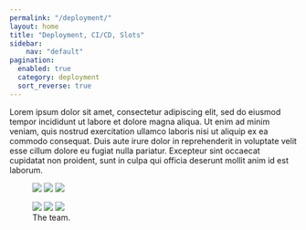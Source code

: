 ```yaml
---
permalink: "/deployment/"
layout: home
title: "Deployment, CI/CD, Slots"
sidebar:
    nav: "default"
pagination: 
  enabled: true
  category: deployment
  sort_reverse: true
---
```


Lorem ipsum dolor sit amet, consectetur adipiscing elit, sed do eiusmod tempor incididunt ut labore et dolore magna aliqua. Ut enim ad minim veniam, quis nostrud exercitation ullamco laboris nisi ut aliquip ex ea commodo consequat. Duis aute irure dolor in reprehenderit in voluptate velit esse cillum dolore eu fugiat nulla pariatur. Excepteur sint occaecat cupidatat non proident, sunt in culpa qui officia deserunt mollit anim id est laborum.

<figure class="third">
	<img src="https://encrypted-tbn0.gstatic.com/images?q=tbn%3AANd9GcSEgsMyptYjVKQ8wQlk57uGoKZ8zUnfGoo_nBPdbdcx3iabmL3U&usqp=CAU">
	<img src="https://encrypted-tbn0.gstatic.com/images?q=tbn%3AANd9GcSEgsMyptYjVKQ8wQlk57uGoKZ8zUnfGoo_nBPdbdcx3iabmL3U&usqp=CAU">
	<img src="https://encrypted-tbn0.gstatic.com/images?q=tbn%3AANd9GcSEgsMyptYjVKQ8wQlk57uGoKZ8zUnfGoo_nBPdbdcx3iabmL3U&usqp=CAU">
</figure>

<figure class="third">
	<img src="https://encrypted-tbn0.gstatic.com/images?q=tbn%3AANd9GcSEgsMyptYjVKQ8wQlk57uGoKZ8zUnfGoo_nBPdbdcx3iabmL3U&usqp=CAU">
	<img src="https://encrypted-tbn0.gstatic.com/images?q=tbn%3AANd9GcSEgsMyptYjVKQ8wQlk57uGoKZ8zUnfGoo_nBPdbdcx3iabmL3U&usqp=CAU">
	<img src="https://encrypted-tbn0.gstatic.com/images?q=tbn%3AANd9GcSEgsMyptYjVKQ8wQlk57uGoKZ8zUnfGoo_nBPdbdcx3iabmL3U&usqp=CAU">
	<figcaption>The team.</figcaption>
</figure>